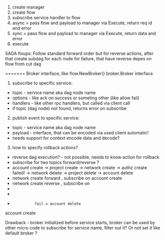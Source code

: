 1) create manager
2) create flow
3) subscribe service handler to flow
4) async = pass flow and payload to manager via Execute, return req id and error
5) sync = pass flow and payload to manager via Execute, return data and error
6) execute

SAGA fixups:
Follow standard forward order but for reverse actions, after that create subdag for each node for failure, that have reverse depes on flow from cut dag

=======
Broker interface, like flow.NewBroker() broker.Broker interface
1) subscribe to specific service:
  * topic - service name aka dag node name
  * options - like ack on success or someting other (like allow fail)
  * handlers - like other rpc handlers, but called via client call
  * if topic (dag node) not found, returns error on subscribe
2) publish event to specific service:
  * topic - service name aka dag node name
  * payload - interface, that can be encoded via used client automatic!
  * needs support for context encode data and decode?
3) how to specify rollback actions?
  * reverse dag execution? - not possible, needs to know action for rollback
  * subscribe for two topics forward/reverse ?
  * account create -> project create -> network create -> authz create failed! -> network delete -> project delete -> account delete
  * network create forward , subscribe on account create
  * network create reverse , subscribe on 
  *
  *
  *
                  fail = account delete
  account create  

Drawback - broker initialized before service starts, broker can be used by other micro code to subscribe for service name, filter out it? Or not set it like default broker ?


